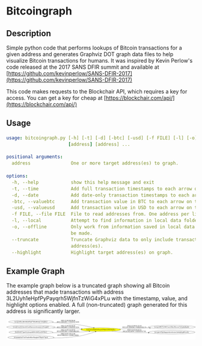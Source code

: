 # Bitcoingraph

## Description
Simple python code that performs lookups of Bitcoin transactions for a given address and generates Graphviz DOT graph data files to help visualize Bitcoin transactions for humans. It was inspired by Kevin Perlow's code released at the 2017 SANS DFIR summit and available at [https://github.com/kevinperlow/SANS-DFIR-2017](https://github.com/kevinperlow/SANS-DFIR-2017)

This code makes requests to the Blockchair API, which requires a key for access. You can get a key for cheap at [https://blockchair.com/api/](https://blockchair.com/api/)

## Usage
```yaml
usage: bitcoingraph.py [-h] [-t] [-d] [-btc] [-usd] [-f FILE] [-l] [-o] [--truncate] [--highlight]
                       [address] [address] ...

positional arguments:
  address               One or more target address(es) to graph.

options:
  -h, --help            show this help message and exit
  -t, --time            Add full transaction timestamps to each arrow on the graph.
  -d, --date            Add date-only transaction timestamps to each arrow on the graph.
  -btc, --valuebtc      Add transaction value in BTC to each arrow on the graph.
  -usd, --valueusd      Add transaction value in USD to each arrow on the graph.
  -f FILE, --file FILE  File to read addresses from. One address per line.
  -l, --local           Attempt to find information in local data folders before making API calls.
  -o, --offline         Only work from information saved in local data folders. No API calls will
                        be made.
  --truncate            Truncate Graphviz data to only include transactions with the target
                        address(es).
  --highlight           Highlight target address(es) on graph.
```

## Example Graph
The example graph below is a truncated graph showing all Bitcoin addresses that made transactions with address 3L2Uyh1eHpfPyPayqrh5WjfnTzWiG4xPLu with the timestamp, value, and highlight options enabled. A full (non-truncated) graph generated for this address is significantly larger.

![Example graph](example.png)
